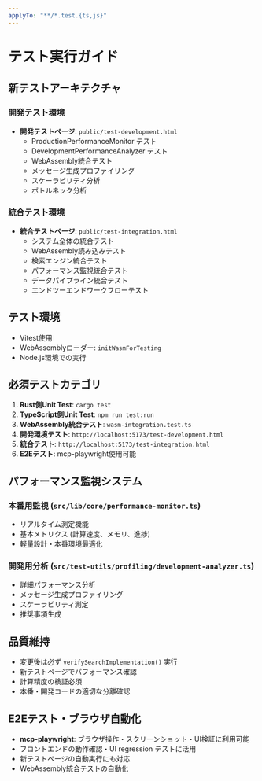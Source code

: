 ```yaml
---
applyTo: "**/*.test.{ts,js}"
---
```


# テスト実行ガイド

## 新テストアーキテクチャ

### 開発テスト環境
- **開発テストページ**: `public/test-development.html`
  - ProductionPerformanceMonitor テスト
  - DevelopmentPerformanceAnalyzer テスト
  - WebAssembly統合テスト
  - メッセージ生成プロファイリング
  - スケーラビリティ分析
  - ボトルネック分析

### 統合テスト環境
- **統合テストページ**: `public/test-integration.html`
  - システム全体の統合テスト
  - WebAssembly読み込みテスト
  - 検索エンジン統合テスト
  - パフォーマンス監視統合テスト
  - データパイプライン統合テスト
  - エンドツーエンドワークフローテスト

## テスト環境
- Vitest使用
- WebAssemblyローダー: `initWasmForTesting`
- Node.js環境での実行

## 必須テストカテゴリ
1. **Rust側Unit Test**: `cargo test`
2. **TypeScript側Unit Test**: `npm run test:run`
3. **WebAssembly統合テスト**: `wasm-integration.test.ts`
4. **開発環境テスト**: `http://localhost:5173/test-development.html`
5. **統合テスト**: `http://localhost:5173/test-integration.html`
6. **E2Eテスト**: mcp-playwright使用可能

## パフォーマンス監視システム

### 本番用監視 (`src/lib/core/performance-monitor.ts`)
- リアルタイム測定機能
- 基本メトリクス (計算速度、メモリ、進捗)
- 軽量設計・本番環境最適化

### 開発用分析 (`src/test-utils/profiling/development-analyzer.ts`)
- 詳細パフォーマンス分析
- メッセージ生成プロファイリング
- スケーラビリティ測定
- 推奨事項生成

## 品質維持
- 変更後は必ず `verifySearchImplementation()` 実行
- 新テストページでパフォーマンス確認
- 計算精度の検証必須
- 本番・開発コードの適切な分離確認

## E2Eテスト・ブラウザ自動化
- **mcp-playwright**: ブラウザ操作・スクリーンショット・UI検証に利用可能
- フロントエンドの動作確認・UI regression テストに活用
- 新テストページの自動実行にも対応
- WebAssembly統合テストの自動化
